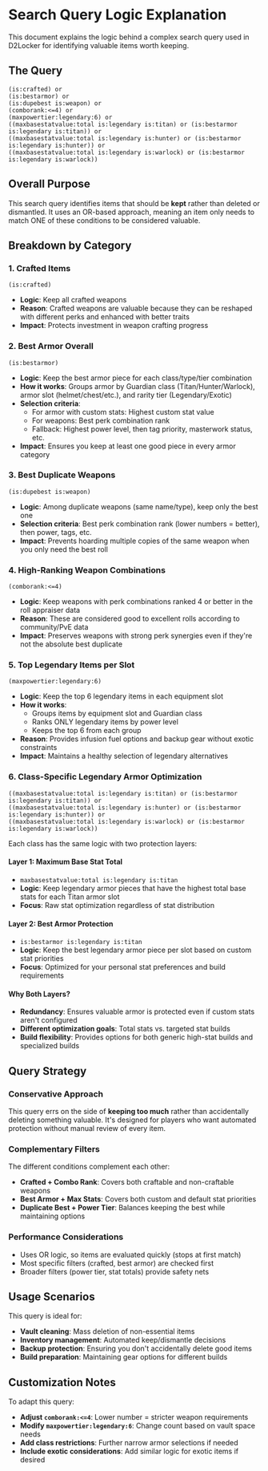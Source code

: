 # Search Query Logic Explanation

This document explains the logic behind a complex search query used in D2Locker for identifying valuable items worth keeping.

## The Query

```
(is:crafted) or
(is:bestarmor) or 
(is:dupebest is:weapon) or 
(comborank:<=4) or 
(maxpowertier:legendary:6) or 
((maxbasestatvalue:total is:legendary is:titan) or (is:bestarmor is:legendary is:titan)) or 
((maxbasestatvalue:total is:legendary is:hunter) or (is:bestarmor is:legendary is:hunter)) or 
((maxbasestatvalue:total is:legendary is:warlock) or (is:bestarmor is:legendary is:warlock))
```

## Overall Purpose

This search query identifies items that should be **kept** rather than deleted or dismantled. It uses an OR-based approach, meaning an item only needs to match ONE of these conditions to be considered valuable.

## Breakdown by Category

### 1. Crafted Items
```
(is:crafted)
```
- **Logic**: Keep all crafted weapons
- **Reason**: Crafted weapons are valuable because they can be reshaped with different perks and enhanced with better traits
- **Impact**: Protects investment in weapon crafting progress

### 2. Best Armor Overall
```
(is:bestarmor)
```
- **Logic**: Keep the best armor piece for each class/type/tier combination
- **How it works**: Groups armor by Guardian class (Titan/Hunter/Warlock), armor slot (helmet/chest/etc.), and rarity tier (Legendary/Exotic)
- **Selection criteria**: 
  - For armor with custom stats: Highest custom stat value
  - For weapons: Best perk combination rank
  - Fallback: Highest power level, then tag priority, masterwork status, etc.
- **Impact**: Ensures you keep at least one good piece in every armor category

### 3. Best Duplicate Weapons
```
(is:dupebest is:weapon)
```
- **Logic**: Among duplicate weapons (same name/type), keep only the best one
- **Selection criteria**: Best perk combination rank (lower numbers = better), then power, tags, etc.
- **Impact**: Prevents hoarding multiple copies of the same weapon when you only need the best roll

### 4. High-Ranking Weapon Combinations
```
(comborank:<=4)
```
- **Logic**: Keep weapons with perk combinations ranked 4 or better in the roll appraiser data
- **Reason**: These are considered good to excellent rolls according to community/PvE data
- **Impact**: Preserves weapons with strong perk synergies even if they're not the absolute best duplicate

### 5. Top Legendary Items per Slot
```
(maxpowertier:legendary:6)
```
- **Logic**: Keep the top 6 legendary items in each equipment slot
- **How it works**: 
  - Groups items by equipment slot and Guardian class
  - Ranks ONLY legendary items by power level
  - Keeps the top 6 from each group
- **Reason**: Provides infusion fuel options and backup gear without exotic constraints
- **Impact**: Maintains a healthy selection of legendary alternatives

### 6. Class-Specific Legendary Armor Optimization
```
((maxbasestatvalue:total is:legendary is:titan) or (is:bestarmor is:legendary is:titan)) or 
((maxbasestatvalue:total is:legendary is:hunter) or (is:bestarmor is:legendary is:hunter)) or 
((maxbasestatvalue:total is:legendary is:warlock) or (is:bestarmor is:legendary is:warlock))
```

Each class has the same logic with two protection layers:

#### Layer 1: Maximum Base Stat Total
- `maxbasestatvalue:total is:legendary is:titan`
- **Logic**: Keep legendary armor pieces that have the highest total base stats for each Titan armor slot
- **Focus**: Raw stat optimization regardless of stat distribution

#### Layer 2: Best Armor Protection  
- `is:bestarmor is:legendary is:titan`
- **Logic**: Keep the best legendary armor piece per slot based on custom stat priorities
- **Focus**: Optimized for your personal stat preferences and build requirements

#### Why Both Layers?
- **Redundancy**: Ensures valuable armor is protected even if custom stats aren't configured
- **Different optimization goals**: Total stats vs. targeted stat builds
- **Build flexibility**: Provides options for both generic high-stat builds and specialized builds

## Query Strategy

### Conservative Approach
This query errs on the side of **keeping too much** rather than accidentally deleting something valuable. It's designed for players who want automated protection without manual review of every item.

### Complementary Filters
The different conditions complement each other:
- **Crafted + Combo Rank**: Covers both craftable and non-craftable weapons
- **Best Armor + Max Stats**: Covers both custom and default stat priorities  
- **Duplicate Best + Power Tier**: Balances keeping the best while maintaining options

### Performance Considerations
- Uses OR logic, so items are evaluated quickly (stops at first match)
- Most specific filters (crafted, best armor) are checked first
- Broader filters (power tier, stat totals) provide safety nets

## Usage Scenarios

This query is ideal for:
- **Vault cleaning**: Mass deletion of non-essential items
- **Inventory management**: Automated keep/dismantle decisions
- **Backup protection**: Ensuring you don't accidentally delete good items
- **Build preparation**: Maintaining gear options for different builds

## Customization Notes

To adapt this query:
- **Adjust `comborank:<=4`**: Lower number = stricter weapon requirements
- **Modify `maxpowertier:legendary:6`**: Change count based on vault space needs  
- **Add class restrictions**: Further narrow armor selections if needed
- **Include exotic considerations**: Add similar logic for exotic items if desired